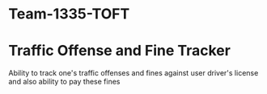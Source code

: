 # Team-1335-TOFT
# Traffic Offense and Fine Tracker
Ability to track one's traffic offenses and fines against user driver's license and also ability to pay these fines
